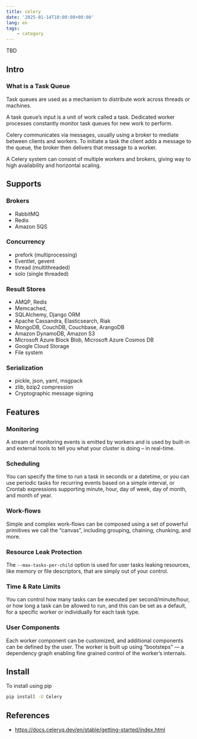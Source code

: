 ```yaml
---
title: celery
date: '2025-01-14T10:00:00+00:00'
lang: en
tags:
    - category
---
```


TBD

## Intro ##

### What is a Task Queue ###

Task queues are used as a mechanism to distribute work across threads or machines.

A task queue’s input is a unit of work called a task. Dedicated worker processes constantly monitor task queues for new work to perform.

Celery communicates via messages, usually using a broker to mediate between clients and workers. To initiate a task the client adds a message to the queue, the broker then delivers that message to a worker.

A Celery system can consist of multiple workers and brokers, giving way to high availability and horizontal scaling.

## Supports ##

### Brokers ###

* RabbitMQ
* Redis
* Amazon SQS

### Concurrency ###

* prefork (multiprocessing)
* Eventlet, gevent
* thread (multithreaded)
* solo (single threaded)

### Result Stores ###

* AMQP, Redis
* Memcached,
* SQLAlchemy, Django ORM
* Apache Cassandra, Elasticsearch, Riak
* MongoDB, CouchDB, Couchbase, ArangoDB
* Amazon DynamoDB, Amazon S3
* Microsoft Azure Block Blob, Microsoft Azure Cosmos DB
* Google Cloud Storage
* File system

### Serialization ###

* pickle, json, yaml, msgpack
* zlib, bzip2 compression
* Cryptographic message signing

## Features ##

### Monitoring ###

A stream of monitoring events is emitted by workers and is used by built-in and external tools to tell you what your cluster is doing – in real-time.

### Scheduling ###

You can specify the time to run a task in seconds or a datetime, or you can use periodic tasks for recurring events based on a simple interval, or Crontab expressions supporting minute, hour, day of week, day of month, and month of year.

### Work-flows ###

Simple and complex work-flows can be composed using a set of powerful primitives we call the “canvas”, including grouping, chaining, chunking, and more.

### Resource Leak Protection ###

The `--max-tasks-per-child` option is used for user tasks leaking resources, like memory or file descriptors, that are simply out of your control.

### Time & Rate Limits ###

You can control how many tasks can be executed per second/minute/hour, or how long a task can be allowed to run, and this can be set as a default, for a specific worker or individually for each task type.

### User Components ###

Each worker component can be customized, and additional components can be defined by the user. The worker is built up using “bootsteps” — a dependency graph enabling fine grained control of the worker’s internals.

## Install ##

To install using pip

```sh
pip install -U Celery
```

## References ##

* <https://docs.celeryq.dev/en/stable/getting-started/index.html>
